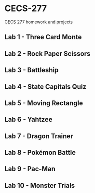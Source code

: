# CECS-277
CECS 277 homework and projects

## Lab 1 - Three Card Monte

## Lab 2 - Rock Paper Scissors

## Lab 3 - Battleship

## Lab 4 - State Capitals Quiz

## Lab 5 - Moving Rectangle

## Lab 6 - Yahtzee

## Lab 7 - Dragon Trainer

## Lab 8 - Pokémon Battle

## Lab 9 - Pac-Man

## Lab 10 - Monster Trials
